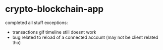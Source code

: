 # crypto-blockchain-app


completed all stuff
exceptions:
- transactions gif timeline still doesnt work
- bug related to reload of a connected account (may not be client related tho)
